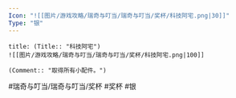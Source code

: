```yaml
---
Icon: "![[图片/游戏攻略/瑞奇与叮当/瑞奇与叮当/奖杯/科技阿宅.png|30]]"
Type: "银"
---
```

```ad-common-silver-trophy
title: (Title:: "科技阿宅")
![[图片/游戏攻略/瑞奇与叮当/瑞奇与叮当/奖杯/科技阿宅.png|100]]

(Comment:: "取得所有小配件。")
```

#瑞奇与叮当/瑞奇与叮当/奖杯 #奖杯 #银
